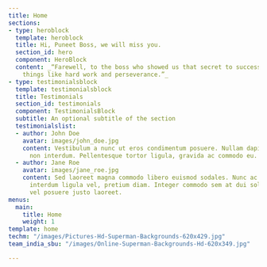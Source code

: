 ```yaml
---
title: Home
sections:
- type: heroblock
  template: heroblock
  title: Hi, Puneet Boss, we will miss you.
  section_id: hero
  component: HeroBlock
  content: _“Farewell, to the boss who showed us that secret to success lies in simple
    things like hard work and perseverance.”_
- type: testimonialsblock
  template: testimonialsblock
  title: Testimonials
  section_id: testimonials
  component: TestimonialsBlock
  subtitle: An optional subtitle of the section
  testimonialslist:
  - author: John Doe
    avatar: images/john_doe.jpg
    content: Vestibulum a nunc ut eros condimentum posuere. Nullam dapibus quis nunc
      non interdum. Pellentesque tortor ligula, gravida ac commodo eu.
  - author: Jane Roe
    avatar: images/jane_roe.jpg
    content: Sed laoreet magna commodo libero euismod sodales. Nunc ac libero convallis,
      interdum ligula vel, pretium diam. Integer commodo sem at dui sollicitudin,
      vel posuere justo laoreet.
menus:
  main:
    title: Home
    weight: 1
template: home
techm: "/images/Pictures-Hd-Superman-Backgrounds-620x429.jpg"
team_india_sbu: "/images/Online-Superman-Backgrounds-Hd-620x349.jpg"

---
```

